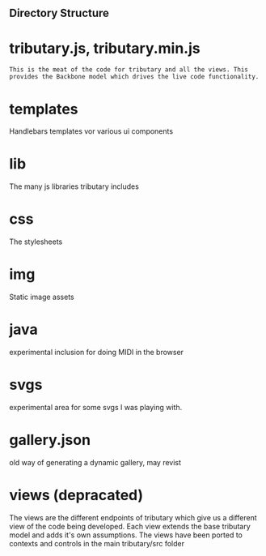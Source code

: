 ## Directory Structure

# tributary.js, tributary.min.js
    This is the meat of the code for tributary and all the views. This provides the Backbone model which drives the live code functionality.


# templates
Handlebars templates vor various ui components

# lib
The many js libraries tributary includes

# css
The stylesheets

# img
Static image assets

# java
experimental inclusion for doing MIDI in the browser

# svgs
experimental area for some svgs I was playing with.

# gallery.json
old way of generating a dynamic gallery, may revist

# views (depracated)
The views are the different endpoints of tributary which give us a different view of the code being developed. Each view extends the base tributary model and adds it's own assumptions.
The views have been ported to contexts and controls in the main tributary/src folder


